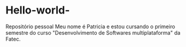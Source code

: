 # Hello-world-
Repositório pessoal
Meu nome é Patricia e estou cursando o primeiro semestre  do curso "Desenvolvimento de Softwares multiplataforma" da Fatec.

